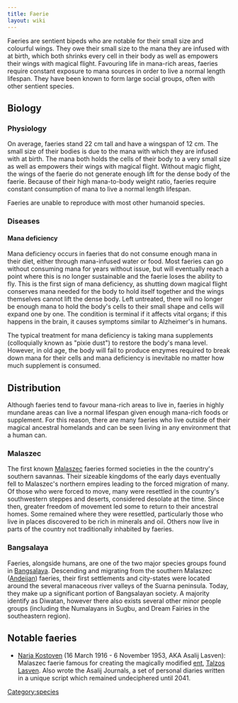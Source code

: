 ```yaml
---
title: Faerie
layout: wiki
---
```

Faeries are sentient bipeds who are notable for their small size and
colourful wings. They owe their small size to the mana they are infused
with at birth, which both shrinks every cell in their body as well as
empowers their wings with magical flight. Favouring life in mana-rich
areas, faeries require constant exposure to mana sources in order to
live a normal length lifespan. They have been known to form large social
groups, often with other sentient species.

## Biology

### Physiology

On average, faeries stand 22 cm tall and have a wingspan of 12 cm. The
small size of their bodies is due to the mana with which they are
infused with at birth. The mana both holds the cells of their body to a
very small size as well as empowers their wings with magical flight.
Without magic flight, the wings of the faerie do not generate enough
lift for the dense body of the faerie. Because of their high
mana-to-body weight ratio, faeries require constant consumption of mana
to live a normal length lifespan.

Faeries are unable to reproduce with most other humanoid species.

### Diseases

#### Mana deficiency

Mana deficiency occurs in faeries that do not consume enough mana in
their diet, either through mana-infused water or food. Most faeries can
go without consuming mana for years without issue, but will eventually
reach a point where this is no longer sustainable and the faerie loses
the ability to fly. This is the first sign of mana deficiency, as
shutting down magical flight conserves mana needed for the body to hold
itself together and the wings themselves cannot lift the dense body.
Left untreated, there will no longer be enough mana to hold the body's
cells to their small shape and cells will expand one by one. The
condition is terminal if it affects vital organs; if this happens in the
brain, it causes symptoms similar to Alzheimer's in humans.

The typical treatment for mana deficiency is taking mana supplements
(colloquially known as "pixie dust") to restore the body's mana level.
However, in old age, the body will fail to produce enzymes required to
break down mana for their cells and mana deficiency is inevitable no
matter how much supplement is consumed.

## Distribution

Although faeries tend to favour mana-rich areas to live in, faeries in
highly mundane areas can live a normal lifespan given enough mana-rich
foods or supplement. For this reason, there are many faeries who live
outside of their magical ancestral homelands and can be seen living in
any environment that a human can.

### Malaszec

The first known [Malaszec](Malaszec "wikilink") faeries formed societies
in the the country's southern savannas. Their sizeable kingdoms of the
early days eventually fell to Malaszec's northern empires leading to the
forced migration of many. Of those who were forced to move, many were
resettled in the country's southwestern steppes and deserts, considered
desolate at the time. Since then, greater freedom of movement led some
to return to their ancestral homes. Some remained where they were
resettled, particularly those who live in places discovered to be rich
in minerals and oil. Others now live in parts of the country not
traditionally inhabited by faeries.

### Bangsalaya

Faeries, alongside humans, are one of the two major species groups found
in [Bangsalaya](Bangsalaya "wikilink"). Descending and migrating from
the southern Malaszec
([Andeijan](Wards_and_cities_of_Malaszec#Andeija "wikilink")) faeries,
their first settlements and city-states were located around the several
manaceous river valleys of the Suarna peninsula. Today, they make up a
significant portion of Bangsalayan society. A majority identify as
Diwatan, however there also exists several other minor people groups
(including the Numalayans in Sugbu, and Dream Fairies in the
southeastern region).

## Notable faeries

- [Narja Kostoven](Narja_Kostoven "wikilink") (16 March 1916 - 6
  November 1953, AKA Asalij Lasven): Malaszec faerie famous for creating
  the magically modified [ent](ent "wikilink"), [Talzos
  Lasven](Talzos_Lasven "wikilink"). Also wrote the Asalij Journals, a
  set of personal diaries written in a unique script which remained
  undeciphered until 2041.

[Category:species](Category:species "wikilink")